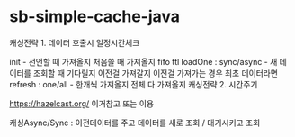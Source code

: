 # sb-simple-cache-java


캐싱전략 1. 데이터 호출시 일정시간체크

init - 선언할 때 가져올지 처음쓸 때 가져올지
fifo
ttl 
loadOne : sync/async - 새 데이터를 조회할 때 기다릴지 이전걸 가져갈지
이전걸 가져가는 경우 최초 데이터라면
refresh : one/all - 한개씩 가져올지 전체 다 가져올지
캐싱전략 2. 시간주기

https://hazelcast.org/ 이거참고 또는 이용


캐싱Async/Sync : 이전데이터를 주고 데이터를 새로 조회 / 대기시키고 조회